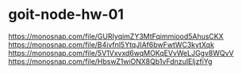 # goit-node-hw-01

https://monosnap.com/file/GURIyqimZY3MtFqimmiood5AhusCKX
https://monosnap.com/file/B4ivfnl5YtqJIAf6bwFwtWC3kytXqk
https://monosnap.com/file/5V1Vxvxd6wqMOKqEVvWeLJGgv8WQvV
https://monosnap.com/file/HbswZ1wiONX8Qb1vFdnzuIEljzfiYg
